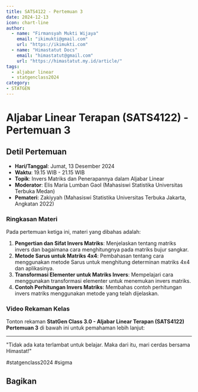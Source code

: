 ```yaml
--- 
title: SATS4122 - Pertemuan 3
date: 2024-12-13
icon: chart-line
author:
  - name: "Firmansyah Mukti Wijaya"
    email: "ikimukti@gmail.com"
    url: "https://ikimukti.com"
  - name: "Himastatut Docs"
    email: "himastatut@gmail.com"
    url: "https://himastatut.my.id/article/"
tags:
  - aljabar linear
  - statgenclass2024
category: 
- STATGEN
--- 
```


# Aljabar Linear Terapan (SATS4122) - Pertemuan 3

## Detil Pertemuan

- **Hari/Tanggal**: Jumat, 13 Desember 2024  
- **Waktu**: 19.15 WIB - 21.15 WIB  
- **Topik**: Invers Matriks dan Penerapannya dalam Aljabar Linear  
- **Moderator**: Elis Maria Lumban Gaol (Mahasiswi Statistika Universitas Terbuka Medan)  
- **Pemateri**: Zakiyyah (Mahasiswi Statistika Universitas Terbuka Jakarta, Angkatan 2022)

### Ringkasan Materi
Pada pertemuan ketiga ini, materi yang dibahas adalah:
1. **Pengertian dan Sifat Invers Matriks**: Menjelaskan tentang matriks invers dan bagaimana cara menghitungnya pada matriks bujur sangkar.
2. **Metode Sarus untuk Matriks 4x4**: Pembahasan tentang cara menggunakan metode Sarus untuk menghitung determinan matriks 4x4 dan aplikasinya.
3. **Transformasi Elementer untuk Matriks Invers**: Mempelajari cara menggunakan transformasi elementer untuk menemukan invers matriks.
4. **Contoh Perhitungan Invers Matriks**: Membahas contoh perhitungan invers matriks menggunakan metode yang telah dijelaskan.

### Video Rekaman Kelas
Tonton rekaman **StatGen Class 3.0 - Aljabar Linear Terapan (SATS4122) Pertemuan 3** di bawah ini untuk pemahaman lebih lanjut:

<VidStack  
  src="https://www.youtube.com/watch?v=2aMotKuJOxk"  
  title="StatGen Class 3.0 - Aljabar Linear Terapan (SATS4122) Pertemuan 3"
/>

--- 

"Tidak ada kata terlambat untuk belajar. Maka dari itu, mari cerdas bersama Himastat!"

#statgenclass2024 #sigma


## Bagikan
<Share colorful />
<GitContributors />
<GitChangelog />